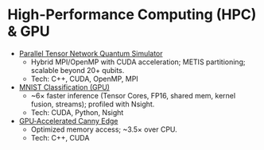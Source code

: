 # High-Performance Computing (HPC) & GPU

- [Parallel Tensor Network Quantum Simulator](https://github.com/Umer-Farooq-CS/Q-Tensor)
  - Hybrid MPI/OpenMP with CUDA acceleration; METIS partitioning; scalable beyond 20+ qubits.
  - Tech: C++, CUDA, OpenMP, MPI
- [MNIST Classification (GPU)](https://github.com/Umer-Farooq-CS/MNIST-Classification)
  - ~6× faster inference (Tensor Cores, FP16, shared mem, kernel fusion, streams); profiled with Nsight.
  - Tech: CUDA, Python, Nsight
- [GPU‑Accelerated Canny Edge](https://github.com/Umer-Farooq-CS/Canny-Edge-Detector)
  - Optimized memory access; ~3.5× over CPU.
  - Tech: C++, CUDA
